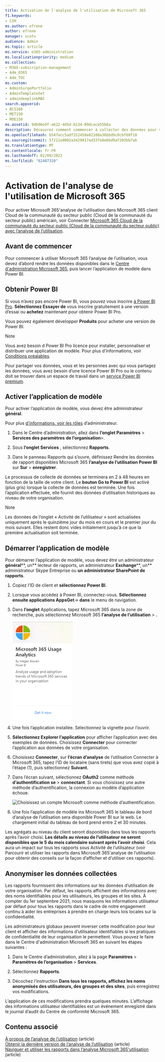 ```yaml
---
title: Activation de l'analyse de l'utilisation de Microsoft 365
f1.keywords:
- CSH
ms.author: efrene
author: efrene
manager: scotv
audience: Admin
ms.topic: article
ms.service: o365-administration
ms.localizationpriority: medium
ms.collection:
- M365-subscription-management
- Adm_O365
- Adm_TOC
ms.custom:
- AdminSurgePortfolio
- AdminTemplateSet
- admindeeplinkMAC
search.appverid:
- BCS160
- MET150
- MOE150
ms.assetid: 9db96e9f-a622-4d5d-b134-09dcace55b6a
description: Découvrez comment commencer à collecter des données pour votre client à l’aide de l’application Microsoft 365 d’analyse de l’utilisation dans Power BI.
ms.openlocfilehash: b547acc5adf312458e82108a36bbd9c0cbf60f10
ms.sourcegitcommit: 57211e8082a3429017ad33fe0e6bd9af203bb7ab
ms.translationtype: MT
ms.contentlocale: fr-FR
ms.lasthandoff: 02/09/2022
ms.locfileid: "62487310"
---
```

# <a name="enable-microsoft-365-usage-analytics"></a>Activation de l'analyse de l'utilisation de Microsoft 365

Pour activer Microsoft 365'analyse de l’utilisation dans Microsoft 365 client Cloud de la communauté du secteur public (Cloud de la communauté du secteur public) américain, voir Connecter [ Microsoft 365 Cloud de la communauté du secteur public (Cloud de la communauté du secteur public) avec l’analyse de l’utilisation](connect-to-gcc-data-with-usage-analytics.md).

## <a name="before-you-begin"></a>Avant de commencer

Pour commencer à utiliser Microsoft 365 l’analyse de l’utilisation, vous devez d’abord rendre les données disponibles dans le <a href="https://go.microsoft.com/fwlink/p/?linkid=2024339" target="_blank">Centre d'administration Microsoft 365</a>, puis lancer l’application de modèle dans Power BI.

## <a name="get-power-bi"></a>Obtenir Power BI

Si vous n’avez pas encore Power BI, vous pouvez vous inscrire [à Power BI Pro](https://go.microsoft.com/fwlink/p/?linkid=845347). **Sélectionnez Essayer de** vous inscrire gratuitement à une version d’essai ou **achetez** maintenant pour obtenir Power BI Pro.


Vous pouvez également développer **Produits** pour acheter une version de Power BI.

> [!NOTE]
> Vous avez besoin d Power BI Pro licence pour installer, personnaliser et distribuer une application de modèle. Pour plus d’informations, voir [Conditions préalables](/power-bi/service-template-apps-install-distribute?source=docs#prerequisites).

Pour partager vos données, vous et les personnes avec qui vous partagez les données, vous avez besoin d’une licence Power BI Pro ou le contenu doit se trouver dans un espace de travail dans un [service Power BI premium](/power-bi/service-premium-what-is).

## <a name="enable-the-template-app"></a>Activer l’application de modèle

Pour activer l’application de modèle, vous devez être administrateur **général**.

Pour plus [d’informations, voir les rôles](../add-users/about-admin-roles.md) d’administrateur.

1. Dans le Centre d’administration, allez dans **l’onglet Paramètres** \> **Services des paramètres** **de l’organisation**\>.

2. Sous **l’onglet Services** , sélectionnez  **Rapports**.

3. Dans le panneau Rapports qui s’ouvre, définissez Rendre les données de rapport disponibles Microsoft 365 **l’analyse de l’utilisation Power BI** sur **Sur** \> **enregistrer**.

Le processus de collecte de données se terminera en 2 à 48 heures en fonction de la taille de votre client. Le **bouton Go to Power BI** est activé (plus gris) lorsque la collecte de données est terminée. Une fois l’application effectuée, elle fournit des données d’utilisation historiques au niveau de votre organisation. 

> [!NOTE]
> Les données de l’onglet « Activité de l’utilisateur » sont actualisées uniquement après le quinzième jour du mois en cours et le premier jour du mois suivant. Elles restent donc vides initialement jusqu’à ce que la première actualisation soit terminée.

## <a name="start-the-template-app"></a>Démarrer l’application de modèle

Pour démarrer l’application de modèle, vous devez être un administrateur **général****, un** lecteur de rapports, un administrateur **Exchange****, un** administrateur Skype Entreprise ou **un administrateur SharePoint de rapports**.

1. Copiez l’ID de client et **sélectionnez Power BI**.

2. Lorsque vous accédez à Power BI, connectez-vous. **Sélectionnez ensuite applications AppsGet**-> **dans** le menu de navigation.

3. Dans **l’onglet** Applications, tapez Microsoft 365 dans la zone de recherche, puis sélectionnez Microsoft 365 **l’analyse de l’utilisation** \> **.**

    [![Sélectionnez Obtenir maintenant.](../../media/78102250-9874-4a32-8365-436f13560b52.png)](https://app.powerbi.com/groups/me/getapps/services/cia_microsoft365.microsoft-365-usage-analytics)

4. Une fois l’application installée. Sélectionnez la vignette pour l’ouvrir.

5. **Sélectionnez Explorer l’application** pour afficher l’application avec des exemples de données. Choisissez **Connecter** pour connecter l’application aux données de votre organisation.

6. Choisissez **Connecter**, sur **l’écran d’analyse** de l’utilisation Connecter à Microsoft 365, tapez l’ID de locataire (sans tirets) que vous avez copié à l’étape (1), puis sélectionnez **Suivant.**

7. Dans l’écran suivant, sélectionnez **OAuth2** comme méthode **d’authentification se** \> **connectant**. Si vous choisissez une autre méthode d’authentification, la connexion au modèle d’application échoue.

    ![Choisissez un compte Microsoft comme méthode d’authentification.](../../media/ab6f0463-c3f7-4088-a605-67c699fa86adnew.png)

8. Une fois l’application de modèle ins Microsoft 365 le tableau de bord d’analyse de l’utilisation sera disponible Power BI sur le web. Le chargement initial du tableau de bord prend entre 2 et 30 minutes.

Les agrégats au niveau du client seront disponibles dans tous les rapports après l’avoir choisi. **Les détails au niveau de l’utilisateur ne seront disponibles que le 5 du mois calendaire suivant après l’avoir choisi**. Cela aura un impact sur tous les rapports sous Activité [](navigate-and-utilize-reports.md) de l’utilisateur (voir Parcourir et utiliser les rapports dans Microsoft 365'analyse de l’utilisation pour obtenir des conseils sur la façon d’afficher et d’utiliser ces rapports).

## <a name="make-the-collected-data-anonymous"></a>Anonymiser les données collectées

Les rapports fournissent des informations sur les données d’utilisation de votre organisation. Par défaut, les rapports affichent des informations avec des noms identifiables pour les utilisateurs, les groupes et les sites. À compter du 1er septembre 2021, nous masquons les informations utilisateur par défaut pour tous les rapports dans le cadre de notre engagement continu à aider les entreprises à prendre en charge leurs lois locales sur la confidentialité.
  
Les administrateurs globaux peuvent inverser cette modification pour leur client et afficher des informations d’utilisateur identifiables si les pratiques de confidentialité de leur organisation le permettent. Vous pouvez le faire dans le Centre d'administration Microsoft 365 en suivant les étapes suivantes :
  
1. Dans le Centre d’administration, allez à la page **Paramètres** \> **Paramètres de l’organisation** \> **Services**.

2. Sélectionnez **Rapports**. 
  
3. Décochez l’instruction **Dans tous les rapports, affichez les noms anonymisés des utilisateurs, des groupes et des sites**, puis enregistrez vos modifications.  
  
L’application de ces modifications prendra quelques minutes. L’affichage des informations utilisateur identifiables est un événement enregistré dans le journal d’audit du Centre de conformité Microsoft 365.   

## <a name="related-content"></a>Contenu associé

[À propos de l’analyse de l’utilisation](usage-analytics.md) (article)\
[Obtenir la dernière version de l’analyse de l’utilisation](get-the-latest-version-of-usage-analytics.md) (article)\
[Naviguer et utiliser les rapports dans l’analyse Microsoft 365'utilisation (](navigate-and-utilize-reports.md)article)
